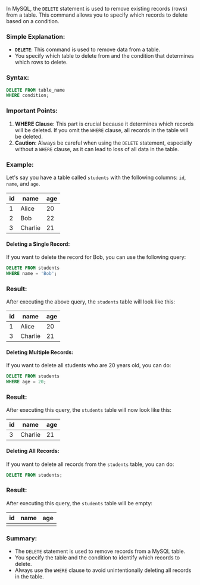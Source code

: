 In MySQL, the `DELETE` statement is used to remove existing records (rows) from a table. This command allows you to specify which records to delete based on a condition.

### Simple Explanation:
- **`DELETE`**: This command is used to remove data from a table.
- You specify which table to delete from and the condition that determines which rows to delete.

### Syntax:
```sql
DELETE FROM table_name
WHERE condition;
```

### Important Points:
1. **WHERE Clause**: This part is crucial because it determines which records will be deleted. If you omit the `WHERE` clause, all records in the table will be deleted.
2. **Caution**: Always be careful when using the `DELETE` statement, especially without a `WHERE` clause, as it can lead to loss of all data in the table.

### Example:
Let's say you have a table called `students` with the following columns: `id`, `name`, and `age`.

| id | name   | age |
|----|--------|-----|
| 1  | Alice  | 20  |
| 2  | Bob    | 22  |
| 3  | Charlie| 21  |

#### Deleting a Single Record:
If you want to delete the record for Bob, you can use the following query:

```sql
DELETE FROM students
WHERE name = 'Bob';
```

### Result:
After executing the above query, the `students` table will look like this:

| id | name   | age |
|----|--------|-----|
| 1  | Alice  | 20  |
| 3  | Charlie| 21  |

#### Deleting Multiple Records:
If you want to delete all students who are 20 years old, you can do:

```sql
DELETE FROM students
WHERE age = 20;
```

### Result:
After executing this query, the `students` table will now look like this:

| id | name   | age |
|----|--------|-----|
| 3  | Charlie| 21  |

#### Deleting All Records:
If you want to delete all records from the `students` table, you can do:

```sql
DELETE FROM students;
```

### Result:
After executing this query, the `students` table will be empty:

| id | name | age |
|----|------|-----|
|    |      |     |

### Summary:
- The `DELETE` statement is used to remove records from a MySQL table.
- You specify the table and the condition to identify which records to delete.
- Always use the `WHERE` clause to avoid unintentionally deleting all records in the table.